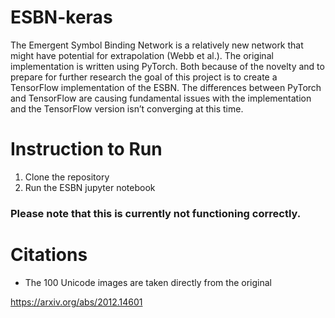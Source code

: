 # ESBN-keras

The Emergent Symbol Binding Network is a relatively new network that might have potential for extrapolation (Webb et al.). The
original implementation is written using PyTorch. Both because of the novelty and to prepare for further research the goal of this
project is to create a TensorFlow implementation of the ESBN. The differences between PyTorch and TensorFlow are causing
fundamental issues with the implementation and the TensorFlow version isn’t converging at this time.

# Instruction to Run
1. Clone the repository
2. Run the ESBN jupyter notebook

### Please note that this is currently not functioning correctly. 

# Citations
- The 100 Unicode images are taken directly from the original

https://arxiv.org/abs/2012.14601

